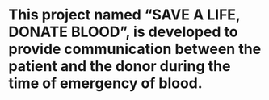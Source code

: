 # This project named “SAVE A LIFE, DONATE BLOOD”, is developed to provide communication between the patient and the donor during the time of emergency of blood.
